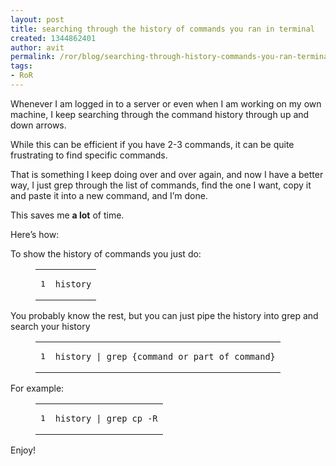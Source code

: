 ```yaml
---
layout: post
title: searching through the history of commands you ran in terminal
created: 1344862401
author: avit
permalink: /ror/blog/searching-through-history-commands-you-ran-terminal
tags:
- RoR
---
```

<p>Whenever I am logged in to a server or even when I am working on my own machine, I keep searching through the command history through up and down arrows.</p>
<p>While this can be efficient if you have 2-3 commands, it can be quite frustrating to find specific commands.</p>
<p>That is something I keep doing over and over again, and now I have a better way, I just grep through the list of commands, find the one I want, copy it and paste it into a new command, and I&rsquo;m done.</p>
<p>This saves me <strong>a lot</strong> of time.</p>
<p>Here&rsquo;s how:</p>
<p>To show the history of commands you just do:</p>
<figure class="code">
	<div class="highlight">
		<table>
			<tbody>
				<tr>
					<td class="gutter">
						<pre class="line-numbers">
<span class="line-number">1</span>
</pre>
					</td>
					<td class="code">
						<pre>
<code><span class="line">history</span></code></pre>
					</td>
				</tr>
			</tbody>
		</table>
	</div>
</figure>
<p>You probably know the rest, but you can just pipe the history into grep and search your history</p>
<figure class="code">
	<div class="highlight">
		<table>
			<tbody>
				<tr>
					<td class="gutter">
						<pre class="line-numbers">
<span class="line-number">1</span>
</pre>
					</td>
					<td class="code">
						<pre>
<code><span class="line">history | grep {command_or_part_of_command}</span></code></pre>
					</td>
				</tr>
			</tbody>
		</table>
	</div>
</figure>
<p>For example:</p>
<figure class="code">
	<div class="highlight">
		<table>
			<tbody>
				<tr>
					<td class="gutter">
						<pre class="line-numbers">
<span class="line-number">1</span>
</pre>
					</td>
					<td class="code">
						<pre>
<code><span class="line">history | grep cp -R</span></code></pre>
					</td>
				</tr>
			</tbody>
		</table>
	</div>
</figure>
<p>Enjoy!</p>
